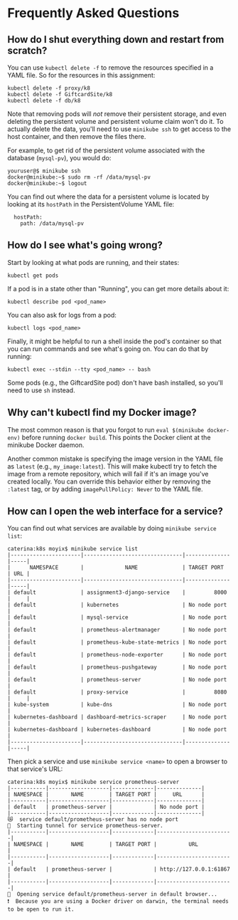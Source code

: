 # Frequently Asked Questions


## How do I shut everything down and restart from scratch?

You can use `kubectl delete -f` to remove the resources specified in a YAML file. So for the resources in this assignment:

```
kubectl delete -f proxy/k8
kubectl delete -f GiftcardSite/k8
kubectl delete -f db/k8
```

Note that removing pods will *not* remove their persistent storage, and even deleting the persistent volume and persistent volume claim won't do it. To actually delete the data, you'll need to use `minikube ssh` to get access to the host container, and then remove the files there.

For example, to get rid of the persistent volume associated with the database (`mysql-pv`), you would do:

```
youruser@$ minikube ssh
docker@minikube:~$ sudo rm -rf /data/mysql-pv
docker@minikube:~$ logout
```

You can find out where the data for a persistent volume is located by looking at its `hostPath` in the PersistentVolume YAML file:

```
  hostPath:
    path: /data/mysql-pv
```

## How do I see what's going wrong?

Start by looking at what pods are running, and their states:

```
kubectl get pods
```

If a pod is in a state other than "Running", you can get more details about it:

```
kubectl describe pod <pod_name>
```

You can also ask for logs from a pod:


```
kubectl logs <pod_name>
```

Finally, it might be helpful to run a shell inside the pod's container so that you can run commands and see what's going on. You can do that by running:

```
kubectl exec --stdin --tty <pod_name> -- bash
```

Some pods (e.g., the GiftcardSite pod) don't have bash installed, so you'll need to use `sh` instead.

## Why can't kubectl find my Docker image?

The most common reason is that you forgot to run `eval $(minikube docker-env)` before running `docker build`. This points the Docker client at the minikube Docker daemon.

Another common mistake is specifying the image version in the YAML file as `latest` (e.g., `my_image:latest`). This will make kubectl try to fetch the image from a remote repository, which will fail if it's an image you've created locally. You can override this behavior either by removing the `:latest` tag, or by adding `imagePullPolicy: Never` to the YAML file.

## How can I open the web interface for a service?

You can find out what services are available by doing `minikube service list`:

```
caterina:k8s moyix$ minikube service list 
|----------------------|-------------------------------|--------------|-----|
|      NAMESPACE       |             NAME              | TARGET PORT  | URL |
|----------------------|-------------------------------|--------------|-----|
| default              | assignment3-django-service    |         8000 |     |
| default              | kubernetes                    | No node port |
| default              | mysql-service                 | No node port |
| default              | prometheus-alertmanager       | No node port |
| default              | prometheus-kube-state-metrics | No node port |
| default              | prometheus-node-exporter      | No node port |
| default              | prometheus-pushgateway        | No node port |
| default              | prometheus-server             | No node port |
| default              | proxy-service                 |         8080 |     |
| kube-system          | kube-dns                      | No node port |
| kubernetes-dashboard | dashboard-metrics-scraper     | No node port |
| kubernetes-dashboard | kubernetes-dashboard          | No node port |
|----------------------|-------------------------------|--------------|-----|
```

Then pick a service and use `minikube service <name>` to open a browser to that service's URL:

```
caterina:k8s moyix$ minikube service prometheus-server
|-----------|-------------------|-------------|--------------|
| NAMESPACE |       NAME        | TARGET PORT |     URL      |
|-----------|-------------------|-------------|--------------|
| default   | prometheus-server |             | No node port |
|-----------|-------------------|-------------|--------------|
😿  service default/prometheus-server has no node port
🏃  Starting tunnel for service prometheus-server.
|-----------|-------------------|-------------|------------------------|
| NAMESPACE |       NAME        | TARGET PORT |          URL           |
|-----------|-------------------|-------------|------------------------|
| default   | prometheus-server |             | http://127.0.0.1:61867 |
|-----------|-------------------|-------------|------------------------|
🎉  Opening service default/prometheus-server in default browser...
❗  Because you are using a Docker driver on darwin, the terminal needs to be open to run it.
```
